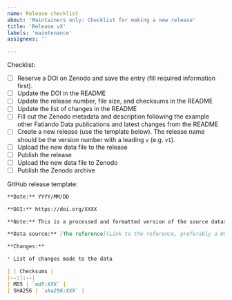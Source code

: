 ```yaml
---
name: Release checklist
about: 'Maintainers only: Checklist for making a new release'
title: 'Release vX'
labels: 'maintenance'
assignees: ''

---
```

Checklist:

- [ ] Reserve a DOI on Zenodo and save the entry (fill required information first).
- [ ] Update the DOI in the README
- [ ] Update the release number, file size, and checksums in the README
- [ ] Update the list of changes in the README
- [ ] Fill out the Zenodo metadata and description following the example other Fatiando Data publications and latest changes from the README
- [ ] Create a new release (use the template below). The release name should be the version number with a leading `v` (e.g. `v1`).
- [ ] Upload the new data file to the release
- [ ] Publish the release
- [ ] Upload the new data file to Zenodo
- [ ] Publish the Zenodo archive

GitHub release template:

```markdown
**Date:** YYYY/MM/DD

**DOI:** https://doi.org/XXXX

**Note:** This is a processed and formatted version of the source dataset below. It's mean for use in documentation and tutorials of the Fatiando a Terra project. Please cite the original authors when using this dataset.

**Data source:** [The reference](Link to the reference, preferably a DOI)

**Changes:**

* List of changes made to the data

| | Checksums |
|--:|:--|
| MD5 | `md5:XXX` |
| SHA256 | `sha256:XXX` |
```
